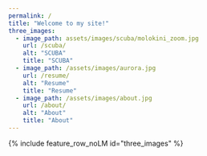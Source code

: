 ```yaml
---
permalink: /
title: "Welcome to my site!"
three_images:
  - image_path: assets/images/scuba/molokini_zoom.jpg
    url: /scuba/
    alt: "SCUBA"
    title: "SCUBA"
  - image_path: /assets/images/aurora.jpg
    url: /resume/
    alt: "Resume"
    title: "Resume"
  - image_path: /assets/images/about.jpg
    url: /about/
    alt: "About"
    title: "About"
---
```


{% include feature_row_noLM id="three_images" %}
